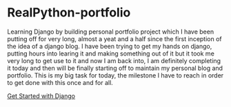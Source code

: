 # RealPython-portfolio

Learning Django by building personal portfolio project which I have been putting off for very long, almost a yeat and a half since the first inception of the idea of a django blog. I have been trying to get my hands on django, putting hours into learing it and making something out of it but it took me very long to get use to it and now I am back into, I am definitely completing it today and then will be finally starting off to maintain my personal blog and portfolio. This is my big task for today, the milestone I have to reach in order to get done with this once and for all. 

[Get Started with Django](https://realpython.com/get-started-with-django-1/#the-structure-of-a-django-website)
